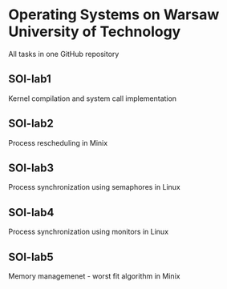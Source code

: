 # Operating Systems on Warsaw University of Technology
All tasks in one GitHub repository


## SOI-lab1
Kernel compilation and system call implementation


## SOI-lab2
Process rescheduling in Minix


## SOI-lab3
Process synchronization using semaphores in Linux


## SOI-lab4
Process synchronization using monitors in Linux


## SOI-lab5
Memory managemenet - worst fit algorithm in Minix
